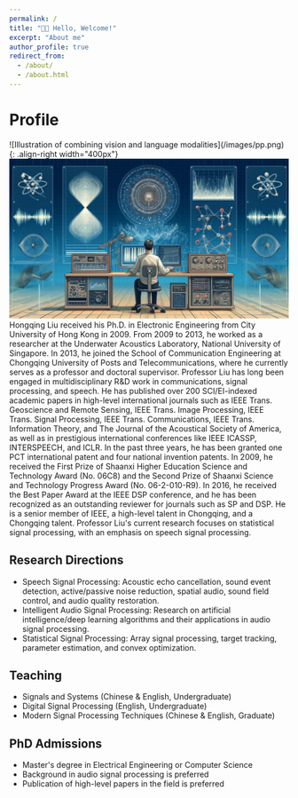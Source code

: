 ```yaml
---
permalink: /
title: "👋🏼 Hello, Welcome!"
excerpt: "About me"
author_profile: true
redirect_from: 
  - /about/
  - /about.html
---
```






<div class="container">
  <div class="section">
    <h1>Profile</h1>
    <p>![Illustration of combining vision and language modalities](/images/pp.png){: .align-right width="400px"}
      <img src="/images/pp.png">
      Hongqing Liu received his Ph.D. in Electronic Engineering from City University of Hong Kong in 2009. From 2009 to 2013, he worked as a researcher at the Underwater Acoustics Laboratory, National University of Singapore. In 2013, he joined the School of Communication Engineering at Chongqing University of Posts and Telecommunications, where he currently serves as a professor and doctoral supervisor. Professor Liu has long been engaged in multidisciplinary R&D work in communications, signal processing, and speech. He has published over 200 SCI/EI-indexed academic papers in high-level international journals such as IEEE Trans. Geoscience and Remote Sensing, IEEE Trans. Image Processing, IEEE Trans. Signal Processing, IEEE Trans. Communications, IEEE Trans. Information Theory, and The Journal of the Acoustical Society of America, as well as in prestigious international conferences like IEEE ICASSP, INTERSPEECH, and ICLR. In the past three years, he has been granted one PCT international patent and four national invention patents. In 2009, he received the First Prize of Shaanxi Higher Education Science and Technology Award (No. 06C8) and the Second Prize of Shaanxi Science and Technology Progress Award (No. 06-2-010-R9). In 2016, he received the Best Paper Award at the IEEE DSP conference, and he has been recognized as an outstanding reviewer for journals such as SP and DSP. He is a senior member of IEEE, a high-level talent in Chongqing, and a Chongqing talent. Professor Liu's current research focuses on statistical signal processing, with an emphasis on speech signal processing.</p>
  </div>
  
  <div class="section">
    <h2>Research Directions</h2>
    <ul>
      <li>Speech Signal Processing: Acoustic echo cancellation, sound event detection, active/passive noise reduction, spatial audio, sound field control, and audio quality restoration.</li>
      <li>Intelligent Audio Signal Processing: Research on artificial intelligence/deep learning algorithms and their applications in audio signal processing.</li>
      <li>Statistical Signal Processing: Array signal processing, target tracking, parameter estimation, and convex optimization.</li>
    </ul>
  </div>

  <div class="section">
    <h2>Teaching</h2>
    <ul>
      <li>Signals and Systems (Chinese & English, Undergraduate)</li>
      <li>Digital Signal Processing (English, Undergraduate)</li>
      <li>Modern Signal Processing Techniques (Chinese & English, Graduate)</li>
    </ul>
  </div>

  <div class="section">
    <h2>PhD Admissions</h2>
    <ul>
      <li>Master's degree in Electrical Engineering or Computer Science</li>
      <li>Background in audio signal processing is preferred</li>
      <li>Publication of high-level papers in the field is preferred</li>
    </ul>
  </div>
</div>


 


